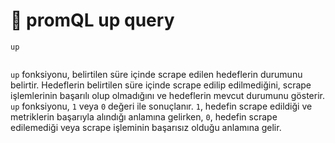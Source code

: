 # 🧭 promQL up query

```promql
up
```

<figure><img src="../.gitbook/assets/Adsız.png" alt=""><figcaption></figcaption></figure>

`up` fonksiyonu, belirtilen süre içinde scrape edilen hedeflerin durumunu belirtir.  Hedeflerin belirtilen süre içinde scrape edilip edilmediğini, scrape işlemlerinin başarılı olup olmadığını ve hedeflerin mevcut durumunu gösterir.  `up` fonksiyonu, `1` veya `0` değeri ile sonuçlanır. `1`, hedefin scrape edildiği ve metriklerin başarıyla alındığı anlamına gelirken, `0`, hedefin scrape edilemediği veya scrape işleminin başarısız olduğu anlamına gelir.



